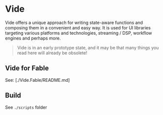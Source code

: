 # Vide

Vide offers a unique approach for writing state-aware functions and composing them in a convenient and easy way. It is used for UI libraries targeting various platforms and technologies, streaming / DSP, workflow engines and perhaps more.

> Vide is in an early prototype state, and it may be that many things you read here will already be obsolete!

## Vide for Fable

See: [./Vide.Fable/README.md]

## Build

See `./scripts` folder
